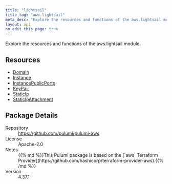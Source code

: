 ```yaml
---
title: "lightsail"
title_tag: "aws.lightsail"
meta_desc: "Explore the resources and functions of the aws.lightsail module."
layout: api
no_edit_this_page: true
---
```


<!-- WARNING: this file was generated by Pulumi Docs Generator. -->
<!-- Do not edit by hand unless you're certain you know what you are doing! -->

Explore the resources and functions of the aws.lightsail module.

<h2 id="resources">Resources</h2>
<ul class="api">
    <li><a href="domain" title="Domain"><span class="api-symbol api-symbol--resource"></span>Domain</a></li>
    <li><a href="instance" title="Instance"><span class="api-symbol api-symbol--resource"></span>Instance</a></li>
    <li><a href="instancepublicports" title="InstancePublicPorts"><span class="api-symbol api-symbol--resource"></span>InstancePublicPorts</a></li>
    <li><a href="keypair" title="KeyPair"><span class="api-symbol api-symbol--resource"></span>KeyPair</a></li>
    <li><a href="staticip" title="StaticIp"><span class="api-symbol api-symbol--resource"></span>StaticIp</a></li>
    <li><a href="staticipattachment" title="StaticIpAttachment"><span class="api-symbol api-symbol--resource"></span>StaticIpAttachment</a></li>
</ul>

<h2 id="package-details">Package Details</h2>
<dl class="package-details">
	<dt>Repository</dt>
	<dd><a href="https://github.com/pulumi/pulumi-aws">https://github.com/pulumi/pulumi-aws</a></dd>
	<dt>License</dt>
	<dd>Apache-2.0</dd>
	<dt>Notes</dt>
	<dd>{{% md %}}This Pulumi package is based on the [`aws` Terraform Provider](https://github.com/hashicorp/terraform-provider-aws).{{% /md %}}</dd>
	<dt>Version</dt>
	<dd>4.37.1</dd>
</dl>

